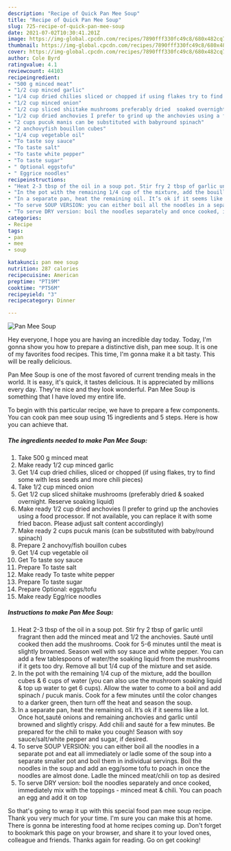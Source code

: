 ```yaml
---
description: "Recipe of Quick Pan Mee Soup"
title: "Recipe of Quick Pan Mee Soup"
slug: 725-recipe-of-quick-pan-mee-soup
date: 2021-07-02T10:30:41.201Z
image: https://img-global.cpcdn.com/recipes/7890fff330fc49c8/680x482cq70/pan-mee-soup-recipe-main-photo.jpg
thumbnail: https://img-global.cpcdn.com/recipes/7890fff330fc49c8/680x482cq70/pan-mee-soup-recipe-main-photo.jpg
cover: https://img-global.cpcdn.com/recipes/7890fff330fc49c8/680x482cq70/pan-mee-soup-recipe-main-photo.jpg
author: Cole Byrd
ratingvalue: 4.1
reviewcount: 44103
recipeingredient:
- "500 g minced meat"
- "1/2 cup minced garlic"
- "1/4 cup dried chilies sliced or chopped if using flakes try to find some with less seeds and more chili pieces"
- "1/2 cup minced onion"
- "1/2 cup sliced shiitake mushrooms preferably dried  soaked overnight Reserve soaking liquid"
- "1/2 cup dried anchovies I prefer to grind up the anchovies using a food processor If not available you can replace it with some fried bacon Please adjust salt content accordingly"
- "2 cups pucuk manis can be substituted with babyround spinach"
- "2 anchovyfish bouillon cubes"
- "1/4 cup vegetable oil"
- "To taste soy sauce"
- "To taste salt"
- "To taste white pepper"
- "To taste sugar"
- " Optional eggstofu"
- " Eggrice noodles"
recipeinstructions:
- "Heat 2-3 tbsp of the oil in a soup pot. Stir fry 2 tbsp of garlic until fragrant then add the minced meat and 1/2 the anchovies. Sauté until cooked then add the mushrooms. Cook for 5-6 minutes until the meat is slightly browned. Season well with soy sauce and white pepper. You can add a few tablespoons of water/the soaking liquid from the mushrooms if it gets too dry. Remove all but 1/4 cup of the mixture and set aside."
- "In the pot with the remaining 1/4 cup of the mixture, add the bouillon cubes &amp; 6 cups of water (you can also use the mushroom soaking liquid &amp; top up water to get 6 cups). Allow the water to come to a boil and add spinach / pucuk manis. Cook for a few minutes until the color changes to a darker green, then turn off the heat and season the soup."
- "In a separate pan, heat the remaining oil. It’s ok if it seems like a lot. Once hot,sauté onions and remaining anchovies and garlic until browned and slightly crispy. Add chili and sauté for a few minutes. Be prepared for the chili to make you cough! Season with soy sauce/salt/white pepper and sugar, if desired."
- "To serve SOUP VERSION: you can either boil all the noodles in a separate pot and eat all immediately or ladle some of the soup into a separate smaller pot and boil them in individual servings. Boil the noodles in the soup and add an egg/some tofu to poach in once the noodles are almost done. Ladle the minced meat/chili on top as desired"
- "To serve DRY version: boil the noodles separately and once cooked, immediately mix with the toppings - minced meat &amp; chili. You can poach an egg and add it on top"
categories:
- Recipe
tags:
- pan
- mee
- soup

katakunci: pan mee soup 
nutrition: 287 calories
recipecuisine: American
preptime: "PT19M"
cooktime: "PT56M"
recipeyield: "3"
recipecategory: Dinner

---
```



![Pan Mee Soup](https://img-global.cpcdn.com/recipes/7890fff330fc49c8/680x482cq70/pan-mee-soup-recipe-main-photo.jpg)

Hey everyone, I hope you are having an incredible day today. Today, I'm gonna show you how to prepare a distinctive dish, pan mee soup. It is one of my favorites food recipes. This time, I'm gonna make it a bit tasty. This will be really delicious.



Pan Mee Soup is one of the most favored of current trending meals in the world. It is easy, it's quick, it tastes delicious. It is appreciated by millions every day. They're nice and they look wonderful. Pan Mee Soup is something that I have loved my entire life.


To begin with this particular recipe, we have to prepare a few components. You can cook pan mee soup using 15 ingredients and 5 steps. Here is how you can achieve that.

<!--inarticleads1-->

##### The ingredients needed to make Pan Mee Soup:

1. Take 500 g minced meat
1. Make ready 1/2 cup minced garlic
1. Get 1/4 cup dried chilies, sliced or chopped (if using flakes, try to find some with less seeds and more chili pieces)
1. Take 1/2 cup minced onion
1. Get 1/2 cup sliced shiitake mushrooms (preferably dried &amp; soaked overnight. Reserve soaking liquid)
1. Make ready 1/2 cup dried anchovies (I prefer to grind up the anchovies using a food processor. If not available, you can replace it with some fried bacon. Please adjust salt content accordingly)
1. Make ready 2 cups pucuk manis (can be substituted with baby/round spinach)
1. Prepare 2 anchovy/fish bouillon cubes
1. Get 1/4 cup vegetable oil
1. Get To taste soy sauce
1. Prepare To taste salt
1. Make ready To taste white pepper
1. Prepare To taste sugar
1. Prepare  Optional: eggs/tofu
1. Make ready  Egg/rice noodles




<!--inarticleads2-->

##### Instructions to make Pan Mee Soup:

1. Heat 2-3 tbsp of the oil in a soup pot. Stir fry 2 tbsp of garlic until fragrant then add the minced meat and 1/2 the anchovies. Sauté until cooked then add the mushrooms. Cook for 5-6 minutes until the meat is slightly browned. Season well with soy sauce and white pepper. You can add a few tablespoons of water/the soaking liquid from the mushrooms if it gets too dry. Remove all but 1/4 cup of the mixture and set aside.
1. In the pot with the remaining 1/4 cup of the mixture, add the bouillon cubes &amp; 6 cups of water (you can also use the mushroom soaking liquid &amp; top up water to get 6 cups). Allow the water to come to a boil and add spinach / pucuk manis. Cook for a few minutes until the color changes to a darker green, then turn off the heat and season the soup.
1. In a separate pan, heat the remaining oil. It’s ok if it seems like a lot. Once hot,sauté onions and remaining anchovies and garlic until browned and slightly crispy. Add chili and sauté for a few minutes. Be prepared for the chili to make you cough! Season with soy sauce/salt/white pepper and sugar, if desired.
1. To serve SOUP VERSION: you can either boil all the noodles in a separate pot and eat all immediately or ladle some of the soup into a separate smaller pot and boil them in individual servings. Boil the noodles in the soup and add an egg/some tofu to poach in once the noodles are almost done. Ladle the minced meat/chili on top as desired
1. To serve DRY version: boil the noodles separately and once cooked, immediately mix with the toppings - minced meat &amp; chili. You can poach an egg and add it on top




So that's going to wrap it up with this special food pan mee soup recipe. Thank you very much for your time. I'm sure you can make this at home. There is gonna be interesting food at home recipes coming up. Don't forget to bookmark this page on your browser, and share it to your loved ones, colleague and friends. Thanks again for reading. Go on get cooking!
